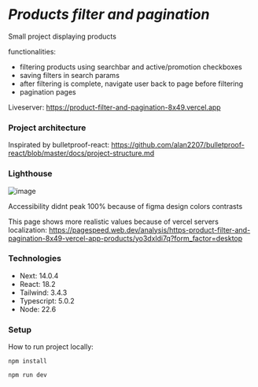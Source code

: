 # _**Products filter and pagination**_

Small project displaying products

functionalities:

- filtering products using searchbar and active/promotion checkboxes
- saving filters in search params
- after filtering is complete, navigate user back to page before filtering
- pagination pages

Liveserver: https://product-filter-and-pagination-8x49.vercel.app

### **Project architecture**

Inspirated by bulletproof-react: https://github.com/alan2207/bulletproof-react/blob/master/docs/project-structure.md

### **Lighthouse**

![image](https://github.com/user-attachments/assets/b5d28e75-70cc-4d39-ba95-ac7949ad8a5d)

Accessibility didnt peak 100% because of figma design colors contrasts

This page shows more realistic values because of vercel servers localization:
https://pagespeed.web.dev/analysis/https-product-filter-and-pagination-8x49-vercel-app-products/yo3dxldi7q?form_factor=desktop

### **Technologies**

- Next: 14.0.4
- React: 18.2
- Tailwind: 3.4.3
- Typescript: 5.0.2
- Node: 22.6

### **Setup**

How to run project locally:

`npm install`

`npm run dev`
